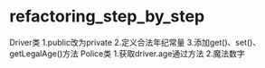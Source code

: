 # refactoring_step_by_step
Driver类
1.public改为private
2.定义合法年纪常量
3.添加get()、set()、getLegalAge()方法
Police类
1.获取driver.age通过方法
2.魔法数字

